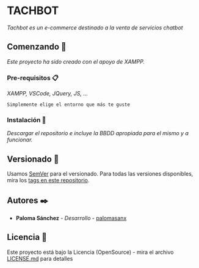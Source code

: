 # TACHBOT

_Tachbot es un e-commerce destinado a la venta de servicios chatbot_

## Comenzando 🚀

_Este proyecto ha sido creado con el apoyo de XAMPP._


### Pre-requisitos 📋

_XAMPP, VSCode, JQuery, JS, ..._

```
Simplemente elige el entorno que más te guste
```

### Instalación 🔧

_Descargar el repositorio e incluye la BBDD apropiada para el mismo y a funcionar._


## Versionado 📌

Usamos [SemVer](http://semver.org/) para el versionado. Para todas las versiones disponibles, mira los [tags en este repositorio](https://github.com/tu/proyecto/tags).

## Autores ✒️


* **Paloma Sánchez** - *Desarrollo* - [palomasanx](https://github.com/PalomaSanx)


## Licencia 📄

Este proyecto está bajo la Licencia (OpenSource) - mira el archivo [LICENSE.md](LICENSE.md) para detalles






